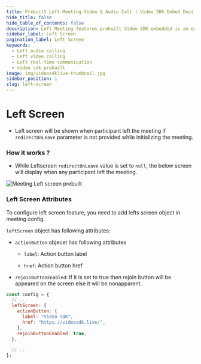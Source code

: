 ```yaml
---
title: Prebuilt Left Meeting Video & Audio Call | Video SDK Embed Docs
hide_title: false
hide_table_of_contents: false
description: Left Meeting features prebuilt Video SDK embedded is an easy-to-use video calling API. Video SDK Prebuilt makes it easy for developers to add video calls 10 in minutes to any website or app.
sidebar_label: Left Screen
pagination_label: Left Screen
keywords:
  - Left audio calling
  - Left video calling
  - Left real-time communication
  - video sdk prebuilt
image: img/videosdklive-thumbnail.jpg
sidebar_position: 1
slug: left-screen
---
```


# Left Screen

- Left screen will be shown when participant left the meeting if `redirectOnLeave` parameter is not provided while initializing the meeting.

### How it works ?

- While Leftscreen `redirectOnLeave` value is set to `null`, the below screen will display when any participant left the meeting.

![Meeting Left screen prebuilt](/img/prebuilt/prebuilt-left-screen.png)

### Left Screen Attributes

To configure left screen feature, you need to add lefts screen object in meeting config.

`leftScreen` object has following attributes:

- `actionButton` objecet has following attributes

  - `label`: Action button label

  - `href`: Action button href

- `rejoinButtonEnabled`: If it is set to true then rejoin button will be appeared on the screen else it will be nonapparent.

```js title="index.html"
const config = {
  // ...
  leftScreen: {
    actionButton: {
      label: "Video SDK",
      href: "https://videosdk.live/",
    },
    rejoinButtonEnabled: true,
  },

  // ...
};
```
